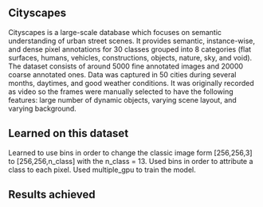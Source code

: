 ## Cityscapes

Cityscapes is a large-scale database which focuses on semantic understanding of urban street scenes. It provides semantic, instance-wise, and dense pixel annotations for 30 classes grouped into 8 categories (flat surfaces, humans, vehicles, constructions, objects, nature, sky, and void). The dataset consists of around 5000 fine annotated images and 20000 coarse annotated ones. Data was captured in 50 cities during several months, daytimes, and good weather conditions. It was originally recorded as video so the frames were manually selected to have the following features: large number of dynamic objects, varying scene layout, and varying background.

## Learned on this dataset

Learned to use bins in order to change the classic image form [256,256,3] to [256,256,n_class] with the n_class = 13.
Used bins in order to attribute a class to each pixel.
Used multiple_gpu to train the model.

## Results achieved
